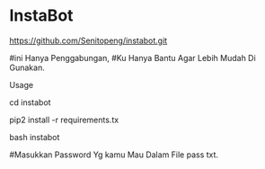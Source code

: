 # InstaBot
https://github.com/Senitopeng/instabot.git


#ini Hanya Penggabungan,
#Ku Hanya Bantu Agar Lebih Mudah Di Gunakan.

Usage


cd instabot

pip2 install -r requirements.tx

bash instabot


#Masukkan Password Yg kamu Mau Dalam File pass txt.
